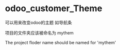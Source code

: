 # odoo_customer_Theme
可以用来改变odoo的主题 如导航条

项目的文件夹应该被命名为  mythem

The project floder name should be named for 'mythem' 
